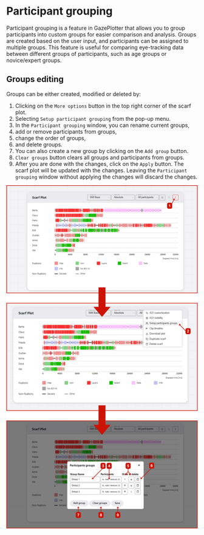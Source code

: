 # Participant grouping
Participant grouping is a feature in GazePlotter that allows you to group participants into custom groups for easier comparison and analysis. Groups are created based on the user input, and participants can be assigned to multiple groups. This feature is useful for comparing eye-tracking data between different groups of participants, such as age groups or novice/expert groups.

## Groups editing
Groups can be either created, modified or deleted by:
1. Clicking on the `More options` button in the top right corner of the scarf plot.
2. Selecting `Setup participant grouping` from the pop-up menu.
3. In the `Participant grouping` window, you can rename current groups,
4. add or remove participants from groups,
5. change the order of groups,
6. and delete groups.
7. You can also create a new group by clicking on the `Add group` button.
8. `Clear groups` button clears all groups and participants from groups.
9. After you are done with the changes, click on the `Apply` button. The scarf plot will be updated with the changes. Leaving the `Participant grouping` window without applying the changes will discard the changes.

![Steps for setting up participant grouping in the GazePlotter tool](./1.png)